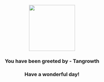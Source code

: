<p align="center">
    <img src="https://raw.githubusercontent.com/PokeAPI/sprites/master/sprites/pokemon/465.png" width="150" height="150">
</p>
<h3 align="center">You have been greeted by - <b>Tangrowth</b></h3>
<h3 align="center">Have a wonderful day!</h3>
